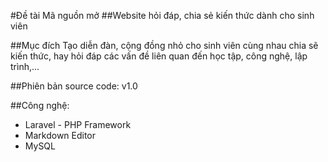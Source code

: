 #Đề tài Mã nguồn mở
##Website hỏi đáp, chia sẻ kiến thức dành cho sinh viên

##Mục đích
Tạo diễn đàn, cộng đồng nhỏ cho sinh viên cùng nhau chia sẽ kiến thức, hay hỏi đáp các vấn đề liên quan đến học tập, công nghệ, lập trình,...

##Phiên bản source code: v1.0

##Công nghệ:
* Laravel - PHP Framework
* Markdown Editor
* MySQL
